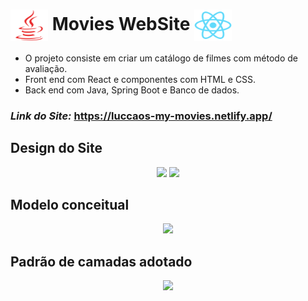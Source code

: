 <div className="Movies-WebSite">
  <h1>
    <img align="center" alt="java" height="50" width="60" src="https://github.com/devicons/devicon/blob/master/icons/java/java-plain.svg"/>
    Movies WebSite
    <img align="center" alt="react" height="50" width="60" src="https://github.com/devicons/devicon/blob/master/icons/react/react-original.svg"/>
  </h1>
</div>

- O projeto consiste em criar um catálogo de filmes com método de avaliação. 
- Front end com React e componentes com HTML e CSS.
- Back end com Java, Spring Boot e Banco de dados.
### *Link do Site:* https://luccaos-my-movies.netlify.app/
    
## Design do Site
<div align="center">
  <img height="400em" src="https://user-images.githubusercontent.com/89430801/175829093-69c048bf-b2fa-45cd-b964-a5cd2811b527.svg"/>
  <img height="400em" src="https://user-images.githubusercontent.com/89430801/175829081-75e2261f-888e-49f4-affc-fcbba72074e8.svg"/>
</div>

## Modelo conceitual
<div align="center">
  <img height="200em" src="https://cdn.discordapp.com/attachments/896196228000391218/974677989822431242/dsmovie-dominio.png"/>
</div>

## Padrão de camadas adotado  
<div align="center">
  <img height="350em" src="https://cdn.discordapp.com/attachments/896196228000391218/974679242216452106/padrao-camadas.png"/>
</div>

